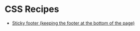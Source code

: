# CSS Recipes

<div class="menu"></div>

-   [Sticky footer (keeping the footer at the bottom of the page)](sticky-footer)
